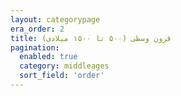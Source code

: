 ```yaml
---
layout: categorypage
era_order: 2
title: قرون وسطی (۵۰۰ تا ۱۵۰۰ میلادی)
pagination:
  enabled: true
  category: middleages
  sort_field: 'order'
---
```


